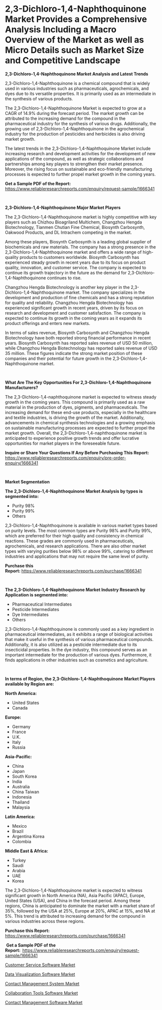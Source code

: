 <p><h1>2,3-Dichloro-1,4-Naphthoquinone Market Provides a Comprehensive Analysis Including a Macro Overview of the Market as well as Micro Details such as Market Size and Competitive Landscape</h1></p><p><strong>2,3-Dichloro-1,4-Naphthoquinone Market Analysis and Latest Trends</strong></p>
<p><p>2,3-Dichloro-1,4-Naphthoquinone is a chemical compound that is widely used in various industries such as pharmaceuticals, agrochemicals, and dyes due to its versatile properties. It is primarily used as an intermediate in the synthesis of various products.</p><p>The 2,3-Dichloro-1,4-Naphthoquinone Market is expected to grow at a CAGR of 14.9% during the forecast period. The market growth can be attributed to the increasing demand for the compound in the pharmaceutical industry for the synthesis of various drugs. Additionally, the growing use of 2,3-Dichloro-1,4-Naphthoquinone in the agrochemical industry for the production of pesticides and herbicides is also driving market growth.</p><p>The latest trends in the 2,3-Dichloro-1,4-Naphthoquinone Market include increasing research and development activities for the development of new applications of the compound, as well as strategic collaborations and partnerships among key players to strengthen their market presence. Moreover, the rising focus on sustainable and eco-friendly manufacturing processes is expected to further propel market growth in the coming years.</p></p>
<p><strong>Get a Sample PDF of the Report:&nbsp;</strong> <a href="https://www.reliableresearchreports.com/enquiry/request-sample/1666341">https://www.reliableresearchreports.com/enquiry/request-sample/1666341</a></p>
<p>&nbsp;</p>
<p><strong>2,3-Dichloro-1,4-Naphthoquinone Major Market Players</strong></p>
<p><p>The 2,3-Dichloro-1,4-Naphthoquinone market is highly competitive with key players such as Chizhou Bioagriland Multichem, Changzhou Hengda Biotechnology, Tianmen Chutian Fine Chemical, Biosynth Carbosynth, Oakwood Products, and DL Intrachem competing in the market. </p><p>Among these players, Biosynth Carbosynth is a leading global supplier of biochemicals and raw materials. The company has a strong presence in the 2,3-Dichloro-1,4-Naphthoquinone market and offers a wide range of high-quality products to customers worldwide. Biosynth Carbosynth has experienced steady growth in recent years due to its focus on product quality, innovation, and customer service. The company is expected to continue its growth trajectory in the future as the demand for 2,3-Dichloro-1,4-Naphthoquinone continues to rise.</p><p>Changzhou Hengda Biotechnology is another key player in the 2,3-Dichloro-1,4-Naphthoquinone market. The company specializes in the development and production of fine chemicals and has a strong reputation for quality and reliability. Changzhou Hengda Biotechnology has experienced significant growth in recent years, driven by its focus on research and development and customer satisfaction. The company is expected to continue its growth in the coming years as it expands its product offerings and enters new markets.</p><p>In terms of sales revenue, Biosynth Carbosynth and Changzhou Hengda Biotechnology have both reported strong financial performance in recent years. Biosynth Carbosynth has reported sales revenue of USD 50 million, while Changzhou Hengda Biotechnology has reported sales revenue of USD 35 million. These figures indicate the strong market position of these companies and their potential for future growth in the 2,3-Dichloro-1,4-Naphthoquinone market.</p></p>
<p>&nbsp;</p>
<p><strong>What Are The Key Opportunities For 2,3-Dichloro-1,4-Naphthoquinone Manufacturers?</strong></p>
<p><p>The 2,3-Dichloro-1,4-naphthoquinone market is expected to witness steady growth in the coming years. This compound is primarily used as a raw material in the production of dyes, pigments, and pharmaceuticals. The increasing demand for these end-use products, especially in the healthcare and textile industries, is driving the growth of the market. Additionally, advancements in chemical synthesis technologies and a growing emphasis on sustainable manufacturing processes are expected to further propel the market growth. Overall, the 2,3-Dichloro-1,4-naphthoquinone market is anticipated to experience positive growth trends and offer lucrative opportunities for market players in the foreseeable future.</p></p>
<p><strong>Inquire or Share Your Questions If Any Before Purchasing This Report:</strong> <a href="https://www.reliableresearchreports.com/enquiry/pre-order-enquiry/1666341">https://www.reliableresearchreports.com/enquiry/pre-order-enquiry/1666341</a></p>
<p>&nbsp;</p>
<p><strong>Market Segmentation</strong></p>
<p><strong>The 2,3-Dichloro-1,4-Naphthoquinone Market Analysis by types is segmented into:</strong></p>
<p><ul><li>Purity 98%</li><li>Purity 99%</li><li>Others</li></ul></p>
<p><p>2,3-Dichloro-1,4-Naphthoquinone is available in various market types based on purity levels. The most common types are Purity 98% and Purity 99%, which are preferred for their high quality and consistency in chemical reactions. These grades are commonly used in pharmaceuticals, agrochemicals, and research applications. There are also other market types with varying purities below 98% or above 99%, catering to different industries and applications that may not require the same level of purity.</p></p>
<p><strong>Purchase this Report:&nbsp;</strong><a href="https://www.reliableresearchreports.com/purchase/1666341">https://www.reliableresearchreports.com/purchase/1666341</a></p>
<p>&nbsp;</p>
<p><strong>The 2,3-Dichloro-1,4-Naphthoquinone Market Industry Research by Application is segmented into:</strong></p>
<p><ul><li>Pharmaceutical Intermediates</li><li>Pesticide Intermediates</li><li>Dye Intermediates</li><li>Others</li></ul></p>
<p><p>2,3-Dichloro-1,4-Naphthoquinone is commonly used as a key ingredient in pharmaceutical intermediates, as it exhibits a range of biological activities that make it useful in the synthesis of various pharmaceutical compounds. Additionally, it is also utilized as a pesticide intermediate due to its insecticidal properties. In the dye industry, this compound serves as an important intermediate for the production of various dyes. Furthermore, it finds applications in other industries such as cosmetics and agriculture.</p></p>
<p>&nbsp;</p>
<p><strong>In terms of Region, the 2,3-Dichloro-1,4-Naphthoquinone Market Players available by Region are:</strong></p>
<p>
    <p> <strong> North America: </strong>
        <ul>
            <li>United States</li>
            <li>Canada</li>
        </ul>
        </p> 
    <p> <strong> Europe: </strong>
        <ul>
            <li>Germany</li>
            <li>France</li>
            <li>U.K.</li>
            <li>Italy</li>
            <li>Russia</li>
        </ul>
        </p> 
    <p> <strong> Asia-Pacific: </strong>
        <ul>
            <li>China</li>
            <li>Japan</li>
            <li>South Korea</li>
            <li>India</li>
            <li>Australia</li>
            <li>China Taiwan</li>
            <li>Indonesia</li>
            <li>Thailand</li>
            <li>Malaysia</li>
        </ul>
        </p> 
    <p> <strong> Latin America: </strong>
        <ul>
            <li>Mexico</li>
            <li>Brazil</li>
            <li>Argentina Korea</li>
            <li>Colombia</li>
        </ul>
        </p> 
    <p> <strong> Middle East & Africa: </strong>
        <ul>
            <li>Turkey</li>
            <li>Saudi</li>
            <li>Arabia</li>
            <li>UAE</li>
            <li>Korea</li>
        </ul>
    </p>
    </p>
<p><p>The 2,3-Dichloro-1,4-Naphthoquinone market is expected to witness significant growth in North America (NA), Asia Pacific (APAC), Europe, United States (USA), and China in the forecast period. Among these regions, China is anticipated to dominate the market with a market share of 35%, followed by the USA at 25%, Europe at 20%, APAC at 15%, and NA at 5%. This trend is attributed to increasing demand for the compound in various industries across these regions.</p></p>
<p><strong>Purchase this Report: </strong><a href="https://www.reliableresearchreports.com/purchase/1666341">https://www.reliableresearchreports.com/purchase/1666341</a></p>
<p>&nbsp;<strong>Get a Sample PDF of the Report:&nbsp;&nbsp;</strong><a href="https://www.reliableresearchreports.com/enquiry/request-sample/1666341">https://www.reliableresearchreports.com/enquiry/request-sample/1666341</a></p>
<p><strong></strong></p>
<p><p><a href="https://medium.com/p/21fec6ff6092/edit">Customer Service Software Market</a></p><p><a href="https://medium.com/p/267df38249e3/edit">Data Visualization Software Market</a></p><p><a href="https://medium.com/p/65c508aed8c0/edit">Contact Management System Market</a></p><p><a href="https://medium.com/p/15b0ff65be4d/edit">Collaboration Tools Software Market</a></p><p><a href="https://medium.com/p/1fe26d361de4/edit">Contact Management Software Market</a></p></p>